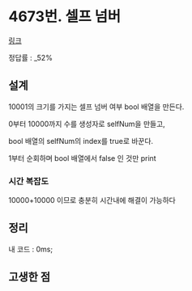 # 4673번. 셀프 넘버

[링크](https://www.acmicpc.net/problem/4673)

정답률 : \_52%

## 설계

10001의 크기를 가지는 셀프 넘버 여부 bool 배열을 만든다.

0부터 10000까지 수를 생성자로 selfNum을 만들고,

bool 배열의 selfNum의 index를 true로 바꾼다.

1부터 순회하며 bool 배열에서 false 인 것만 print

### 시간 복잡도

10000+10000 이므로 충분히 시간내에 해결이 가능하다

## 정리

내 코드 : 0ms;

## 고생한 점
